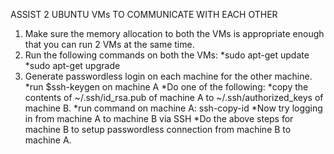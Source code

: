 ASSIST 2 UBUNTU VMs TO COMMUNICATE WITH EACH OTHER

1. Make sure the memory allocation to both the VMs is appropriate enough that you can run 2 VMs at the same time.
2. Run the following commands on both the VMs:
        *sudo apt-get update
        *sudo apt-get upgrade
3. Generate passwordless login on each machine for the other machine.
        *run $ssh-keygen on machine A
        *Do one of the following:
                *copy the contents of ~/.ssh/id_rsa.pub of machine A to ~/.ssh/authorized_keys of machine B. 
                *run command on machine A: ssh-copy-id <ip of machine B>
        *Now try logging in from machine A to machine B via SSH
        *Do the above steps for machine B to setup passwordless connection from machine B to machine A.
